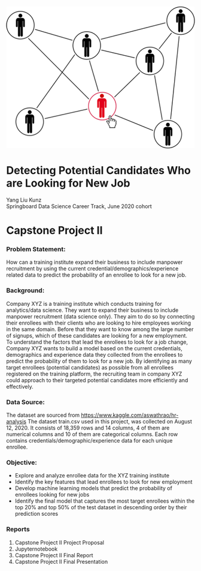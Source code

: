 ![cover_photo](./src/cover_photo.png)
# Detecting Potential Candidates Who are Looking for New Job
Yang Liu Kunz
<br/>Springboard Data Science Career Track, June 2020 cohort

# Capstone Project II
### Problem Statement: 
How can a training institute expand their business to include manpower recruitment by using the current credential/demographics/experience related data to predict the probability of an enrollee to look for a new job.

### Background:
Company XYZ is a training institute which conducts training for analytics/data science. They want to expand their business to include manpower recruitment (data science only). They aim to do so by connecting their enrollees with their clients who are looking to hire employees working in the same domain. Before that they want to know among the large number of signups, which of these candidates are looking for a new employment. To understand the factors that lead the enrollees to look for a job change, Company XYZ wants to build a model based on the current credentials, demographics and experience data they collected from the enrollees to predict the probability of them to look for a new job. By identifying as many target enrollees (potential candidates) as possible from all enrollees registered on the training platform, the recruiting team in company XYZ could approach to their targeted potential candidates more efficiently and effectively. 

### Data Source:
The dataset are sourced from https://www.kaggle.com/aswathrao/hr-analysis 
The dataset train.csv used in this project, was collected on August 12, 2020. It consists of 18,359 rows and 14 columns, 4 of them are numerical columns and 10 of them are categorical columns. Each row contains credentials/demographic/experience data for each unique enrollee. 

### Objective:
- Explore and analyze enrollee data for the XYZ training institute 
- Identify the key features that lead enrollees to look for new employment
- Develop machine learning models that predict the probability of enrollees looking for new jobs
- Identify the final model that captures the most target enrollees within the top 20% and top 50% of the test dataset in descending order by their prediction scores


### Reports
1. Capstone Project II Project Proposal
2. Jupyternotebook
3. Capstone Project II Final Report
4. Capstone Project II Final Presentation
